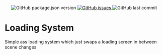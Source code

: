 <p align="center">
	<img alt="GitHub package.json version" src ="https://img.shields.io/github/package-json/v/JoyJab-Games/Package-LoadingSystem" />
	<a href="https://github.com/Thundernerd/Unity3D-SerializableInterface/issues">
		<img alt="GitHub issues" src ="https://img.shields.io/github/issues/JoyJab-Games/Package-LoadingSystem" />
	</a>
	<img alt="GitHub last commit" src ="https://img.shields.io/github/last-commit/JoyJab-Games/Package-LoadingSystem" />
</p>

# Loading System

Simple ass loading system which just swaps a loading screen in between scene changes
